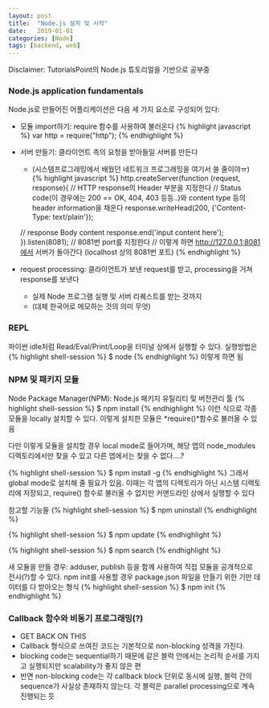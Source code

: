 ```yaml
---
layout: post
title:  "Node.js 설치 및 시작"
date:   2019-01-01
categories: [Node]
tags: [backend, web]
---
```

Disclaimer: TutorialsPoint의 Node.js 튜토리얼을 기반으로 공부중

### Node.js application fundamentals

Node.js로 만들어진 어플리케이션은 다음 세 가지 요소로 구성되어 있다:
* 모듈 import하기: require 함수를 사용하여 불러온다
{% highlight javascript %}
var http = require("http");
{% endhighlight %}
* 서버 만들기: 클라이언트 측의 요청을 받아들일 서버를 만든다 
    * (시스템프로그래밍에서 배웠던 네트워크 프로그래밍을 여기서 쓸 줄이야ㅠ)
{% highlight javascript %}
http.createServer(function (request, response){
    // HTTP response의 Header 부분을 지정한다 
    // Status code(이 경우에는 200 == OK, 404, 403 등등..)와 content type 등의 header information을 채운다
    response.writeHead(200, {'Content-Type: text/plain'});

    // response Body content
    response.end('input content here');
}).listen(8081);
// 8081번 port를 지정한다
// 이렇게 하면 http://127.0.0.1:8081에서 서버가 돌아간다 (localhost 상의 8081번 포트)
{% endhighlight %}
* request processing: 클라이언트가 보낸 request를 받고, processing을 거쳐 response를 보낸다 
    * 실제 Node 프로그램 실행 및 서버 리퀘스트를 받는 것까지
    * (대체 한국어로 메모하는 것의 의미 무엇)

### REPL

파이썬 idle처럼 Read/Eval/Print/Loop을 터미널 상에서 실행할 수 있다. 실행방법은
{% highlight shell-session %}
$ node
{% endhighlight %}
이렇게 하면 됨

### NPM 및 패키지 모듈

Node Package Manager(NPM): Node.js 패키지 유틸리티 및 버전관리 툴
{% highlight shell-session %}
$ npm install <Module Name>
{% endhighlight %}
이런 식으로 각종 모듈을 locally 설치할 수 있다. 이렇게 설치한 모듈은 *require()*함수로 불러올 수 있음

다만 이렇게 모듈을 설치할 경우 local mode로 들어가며, 해당 앱의 node_modules 디렉토리에서만 찾을 수 있고 다른 앱에서는 찾을 수 없다....?

{% highlight shell-session %}
$ npm install <Module Name> -g
{% endhighlight %}
그래서 global mode로 설치해 줄 필요가 있음. 이때는 각 앱의 디렉토리가 아닌 시스템 디렉토리에 저장되고, require() 함수로 불러올 수 없지만 커맨드라인 상에서 실행할 수 있다

참고할 기능들 
{% highlight shell-session %}
$ npm uninstall <Module Name>
{% endhighlight %}

{% highlight shell-session %}
$ npm update <Module Name>
{% endhighlight %}

{% highlight shell-session %}
$ npm search <Module Name>
{% endhighlight %}

새 모듈을 만들 경우: adduser, publish 등을 함께 사용하여 직접 모듈을 공개적으로 전시(?)할 수 있다. npm init를 사용할 경우 package.json 파일을 만들기 위한 기만 데이터를 다 받아오는 형식
{% highlight shell-session %}
$ npm init
{% endhighlight %}

### Callback 함수와 비동기 프로그래밍(?)

* GET BACK ON THIS
* Callback 형식으로 쓰여진 코드는 기본적으로 non-blocking 성격을 가진다.
* blocking code는 sequential하기 때문에 같은 블럭 안에서는 논리적 순서를 가지고 실행되지만 scalability가 좋지 않은 편
* 반면 non-blocking code는 각 callback block 단위로 동시에 실행, 블럭 간의 sequence가 사실상 존재하지 않는다. 각 블럭은 parallel processing으로 계속 진행되는 듯
